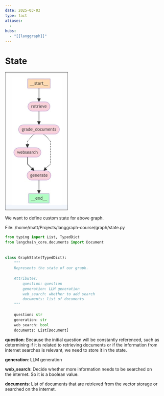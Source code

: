 ```yaml
---
date: 2025-03-03
type: fact
aliases:
  -
hubs:
  - "[[langgraph]]"
---
```


# State

![graph-rag-retrieve-1.png](../assets/imgs/graph-rag-retrieve-1.png)

We want to define custom state for above graph.


File: /home/matt/Projects/langgraph-course/graph/state.py
```python
from typing import List, TypedDict
from langchain_core.documents import Document


class GraphState(TypedDict):
    """
    Represents the state of our graph.

    Attributes:
        question: question
        generation: LLM generation
        web_search: whether to add search
        documents: list of documents
    """

    question: str
    generation: str
    web_search: bool
    documents: List[Document]

```

**question**:
Because the initial question will be constantly referenced, such as determining if it is related to retrieving documents or if the information from internet searches is relevant, we need to store it in the state.

**generation**:
LLM generation

**web_search**:
Decide whether more information needs to be searched on the internet. So it is a boolean value.

**documents**:
List of documents that are retrieved from the vector storage or searched on the internet.


